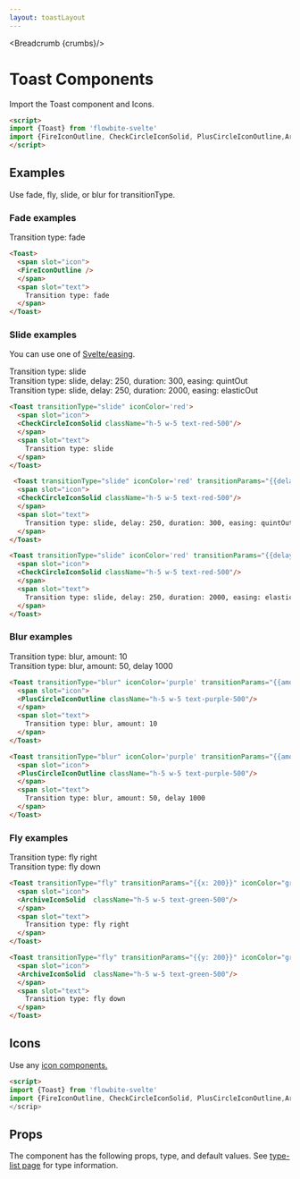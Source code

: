 ```yaml
---
layout: toastLayout
---
```


<script>
import { Toast, Table, TableDefaultRow, Breadcrumb } from '$lib/index'
import { quintOut, elasticOut } from 'svelte/easing';
import {FireIconOutline, CheckCircleIconSolid, PlusCircleIconOutline,ArchiveIconSolid} from '@codewithshin/svelte-heroicons'
import componentProps from '../props/Toast.json'
  // Props table
  export let items = componentProps.props
	let propHeader = ['Name', 'Type', 'Default']
	// console.log(items)
	let divClass='w-full relative overflow-x-auto shadow-md sm:rounded-lg'

  let crumbs = [
    {
      label:'Home',
      href:'/'
    },
    {
      label:'Toasts',
      href:'/toasts/'
    }
  ]
</script>

<Breadcrumb {crumbs}/>


<h1 class="text-3xl w-full dark:text-white py-8">Toast Components</h1>

<p>Import the Toast component and Icons.</p>

```html
<script>
import {Toast} from 'flowbite-svelte'
import {FireIconOutline, CheckCircleIconSolid, PlusCircleIconOutline,ArchiveIconSolid} from '@codewithshin/svelte-heroicons'
</script>
```

<h2 class="text-2xl w-full dark:text-white py-4">Examples</h2>

<p>Use fade, fly, slide, or blur for transitionType.</p>

<h3>Fade examples</h3>

<div class="container flex flex-wrap justify-center rounded-xl mx-auto bg-gradient-to-r bg-white dark:bg-gray-900 border border-gray-200 dark:border-gray-700 p-2 sm:p-6">
  <Toast>
    <span slot="icon">
    <FireIconOutline />
    </span>
    <span slot="text">
      Transition type: fade
    </span>
  </Toast>
</div>

```html
<Toast>
  <span slot="icon">
  <FireIconOutline />
  </span>
  <span slot="text">
    Transition type: fade
  </span>
</Toast>
```

<h3>Slide examples</h3>

<p>You can use one of <a href="https://svelte.dev/docs#run-time-svelte-easing" target="_blank"  class="text-blue-600 hover:underline dark:text-blue-500">Svelte/easing</a>.</p>

<div class="container flex flex-wrap justify-center rounded-xl mx-auto bg-gradient-to-r bg-white dark:bg-gray-900 border border-gray-200 dark:border-gray-700 p-2 sm:p-6">
   <Toast transitionType="slide" iconColor='red'>
    <span slot="icon">
    <CheckCircleIconSolid className="h-5 w-5 text-red-500"/>
    </span>
    <span slot="text">
      Transition type: slide
    </span>
  </Toast>
</div>

<div class="container flex flex-wrap justify-center rounded-xl mx-auto bg-gradient-to-r bg-white dark:bg-gray-900 border border-gray-200 dark:border-gray-700 p-2 sm:p-6">
   <Toast transitionType="slide" iconColor='red' transitionParams="{{delay: 250, duration: 300, easing: quintOut}}">
    <span slot="icon">
    <CheckCircleIconSolid className="h-5 w-5 text-red-500"/>
    </span>
    <span slot="text">
      Transition type: slide, delay: 250, duration: 300, easing: quintOut
    </span>
  </Toast>
</div>

<div class="container flex flex-wrap justify-center rounded-xl mx-auto bg-gradient-to-r bg-white dark:bg-gray-900 border border-gray-200 dark:border-gray-700 p-2 sm:p-6">
   <Toast transitionType="slide" iconColor='red' transitionParams="{{delay: 250, duration: 2000, easing: elasticOut}}">
    <span slot="icon">
    <CheckCircleIconSolid className="h-5 w-5 text-red-500"/>
    </span>
    <span slot="text">
      Transition type: slide, delay: 250, duration: 2000, easing: elasticOut
    </span>
  </Toast>
</div>

```html
<Toast transitionType="slide" iconColor='red'>
  <span slot="icon">
  <CheckCircleIconSolid className="h-5 w-5 text-red-500"/>
  </span>
  <span slot="text">
    Transition type: slide
  </span>
</Toast>

 <Toast transitionType="slide" iconColor='red' transitionParams="{{delay: 250, duration: 300, easing: quintOut}}">
  <span slot="icon">
  <CheckCircleIconSolid className="h-5 w-5 text-red-500"/>
  </span>
  <span slot="text">
    Transition type: slide, delay: 250, duration: 300, easing: quintOut
  </span>
</Toast>

<Toast transitionType="slide" iconColor='red' transitionParams="{{delay: 250, duration: 2000, easing: elasticOut}}">
  <span slot="icon">
  <CheckCircleIconSolid className="h-5 w-5 text-red-500"/>
  </span>
  <span slot="text">
    Transition type: slide, delay: 250, duration: 2000, easing: elasticOut
  </span>
</Toast>
```

<h3>Blur examples</h3>

<div class="container flex flex-wrap justify-center rounded-xl mx-auto bg-gradient-to-r bg-white dark:bg-gray-900 border border-gray-200 dark:border-gray-700 p-2 sm:p-6">
  <Toast transitionType="blur" iconColor='purple' transitionParams="{{amount: 10}}">
    <span slot="icon">
    <PlusCircleIconOutline className="h-5 w-5 text-purple-500"/>
    </span>
    <span slot="text">
      Transition type: blur, amount: 10
    </span>
  </Toast>
</div>

<div class="container flex flex-wrap justify-center rounded-xl mx-auto bg-gradient-to-r bg-white dark:bg-gray-900 border border-gray-200 dark:border-gray-700 p-2 sm:p-6">
  <Toast transitionType="blur" iconColor='purple' transitionParams="{{amount: 50, delay: 1000}}">
    <span slot="icon">
    <PlusCircleIconOutline className="h-5 w-5 text-purple-500"/>
    </span>
    <span slot="text">
      Transition type: blur, amount: 50, delay 1000
    </span>
  </Toast>
</div>

```html
<Toast transitionType="blur" iconColor='purple' transitionParams="{{amount: 10}}">
  <span slot="icon">
  <PlusCircleIconOutline className="h-5 w-5 text-purple-500"/>
  </span>
  <span slot="text">
    Transition type: blur, amount: 10
  </span>
</Toast>

<Toast transitionType="blur" iconColor='purple' transitionParams="{{amount: 50, delay: 1000}}">
  <span slot="icon">
  <PlusCircleIconOutline className="h-5 w-5 text-purple-500"/>
  </span>
  <span slot="text">
    Transition type: blur, amount: 50, delay 1000
  </span>
</Toast>
```

<h3>Fly examples</h3>

<div class="container flex flex-wrap justify-center rounded-xl mx-auto bg-gradient-to-r bg-white dark:bg-gray-900 border border-gray-200 dark:border-gray-700 p-2 sm:p-6">
  <Toast transitionType="fly" transitionParams="{{x: 200}}" iconColor="green">
    <span slot="icon">
    <ArchiveIconSolid  className="h-5 w-5 text-green-500"/>
    </span>
    <span slot="text">
      Transition type: fly right
    </span>
  </Toast>
</div>

<div class="container flex flex-wrap justify-center rounded-xl mx-auto bg-gradient-to-r bg-white dark:bg-gray-900 border border-gray-200 dark:border-gray-700 p-2 sm:p-6">
  <Toast transitionType="fly" transitionParams="{{y: 200}}" iconColor="green">
    <span slot="icon">
    <ArchiveIconSolid  className="h-5 w-5 text-green-500"/>
    </span>
    <span slot="text">
      Transition type: fly down
    </span>
  </Toast>
</div>

```html
<Toast transitionType="fly" transitionParams="{{x: 200}}" iconColor="green">
  <span slot="icon">
  <ArchiveIconSolid  className="h-5 w-5 text-green-500"/>
  </span>
  <span slot="text">
    Transition type: fly right
  </span>
</Toast>

<Toast transitionType="fly" transitionParams="{{y: 200}}" iconColor="green">
  <span slot="icon">
  <ArchiveIconSolid  className="h-5 w-5 text-green-500"/>
  </span>
  <span slot="text">
    Transition type: fly down
  </span>
</Toast>
```

<h2 class="text-2xl w-full dark:text-white py-4">Icons</h2>

<p>Use any <a href="/icons" class="text-blue-600 hover:underline dark:text-blue-500">icon components.</a></p>

```html
<script>
import {Toast} from 'flowbite-svelte'
import {FireIconOutline, CheckCircleIconSolid, PlusCircleIconOutline,ArchiveIconSolid} from '@codewithshin/svelte-heroicons'
</scrip>
```

<h2 class="text-2xl w-full dark:text-white py-4">Props</h2>

<p>The component has the following props, type, and default values. See <a href="/type-list" class="text-blue-600 hover:underline dark:text-blue-500">type-list page</a> for type information.</p>

<Table header={propHeader} {divClass} >
  <TableDefaultRow {items} rowState='hover' />
</Table>